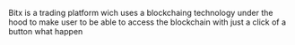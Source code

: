 Bitx is a trading platform wich uses a blockchaing technology under the hood 
to make user to be able to access the blockchain with just a click of a button what happen